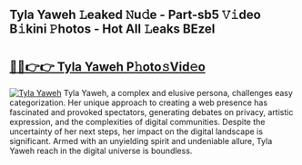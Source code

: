 ## Tyla Yaweh 𝙻eaked 𝙽u𝚍e - Part-sb5 𝚅𝚒deo B𝚒kini 𝙿hotos - Hot All 𝙻eaks BEzeI

# <h2><a href="http://ld1vo4r.urlbe.top/?page=Tyla+Yaweh">🔗🔗👉👉 Tyla Yaweh P𝚑oto𝚜Vid𝚎o</a></h2>

[![Tyla Yaweh](https://i.imgur.com/eBuTRDB.gif)](http://ld1vo4r.urlbe.top/?page=Tyla+Yaweh)
Tyla Yaweh, a complex and elusive persona, challenges easy categorization. Her unique approach to creating a web presence has fascinated and provoked spectators, generating debates on privacy, artistic expression, and the complexities of digital communities. Despite the uncertainty of her next steps, her impact on the digital landscape is significant. Armed with an unyielding spirit and undeniable allure, Tyla Yaweh reach in the digital universe is boundless.
